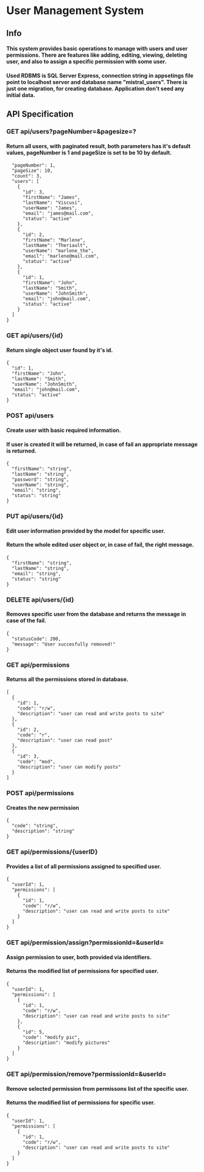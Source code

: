 # User Management System

## Info

#### This system provides basic operations to manage with users and user permissions. There are features like adding, editing, viewing, deleting user, and also to assign a specific permission with some user.
#### Used RDBMS is SQL Server Express, connection string in appsetings file point to localhost server and database name "mistral_users". There is just one migration, for creating database. Application don't seed any initial data.

## API Specification

### GET api/users?pageNumber=&pagesize=?

#### Return all users, with paginated result, both parameters has it's default values, pageNumber is 1 and pageSize is set to be 10 by default.

```
  "pageNumber": 1,
  "pageSize": 10,
  "count": 3,
  "users": [
    {
      "id": 3,
      "firstName": "James",
      "lastName": "Viscusi",
      "userName": "James",
      "email": "james@mail.com",
      "status": "active"
    },
    {
      "id": 2,
      "firstName": "Marlene",
      "lastName": "Theriault",
      "userName": "marlene_the",
      "email": "marlene@mail.com",
      "status": "active"
    },
    {
      "id": 1,
      "firstName": "John",
      "lastName": "Smith",
      "userName": "JohnSmith",
      "email": "john@mail.com",
      "status": "active"
    }
  ]
}
```
### GET api/users/{id}

#### Return single object user found by it's id.

```
{
  "id": 1,
  "firstName": "John",
  "lastName": "Smith",
  "userName": "JohnSmith",
  "email": "john@mail.com",
  "status": "active"
}
```

### POST api/users

#### Create user with basic required information.
#### If user is created it will be returned, in case of fail an appropriate message is returned.

```
{
  "firstName": "string",
  "lastName": "string",
  "password": "string",
  "userName": "string",
  "email": "string",
  "status": "string"
}
```
### PUT api/users/{id}

#### Edit user information provided by the model for specific user.
#### Return the whole edited user object or, in case of fail, the right message.

```
{
  "firstName": "string",
  "lastName": "string",
  "email": "string",
  "status": "string"
}
```

### DELETE api/users/{id}

#### Removes specific user from the database and returns the message in case of the fail.

```
{
  "statusCode": 200,
  "message": "User succesfully removed!"
}
```

### GET api/permissions

#### Returns all the permissions stored in database.

```
[
  {
    "id": 1,
    "code": "r/w",
    "description": "user can read and write posts to site"
  },
  {
    "id": 2,
    "code": "r",
    "description": "user can read post"
  },
  {
    "id": 3,
    "code": "mod",
    "description": "user can modify posts"
  }
]
```
### POST api/permissions

#### Creates the new permission

```
{
  "code": "string",
  "description": "string"
}
```
### GET api/permissions/{userID}

#### Provides a list of all permissions assigned to specified user.

```
{
  "userId": 1,
  "permissions": [
    {
      "id": 1,
      "code": "r/w",
      "description": "user can read and write posts to site"
    }
  ]
}
```

### GET api/permission/assign?permissionId=&userId=

#### Assign permission to user, both provided via identifiers.
#### Returns the modified list of permissions for specified user.
```
{
  "userId": 1,
  "permissions": [
    {
      "id": 1,
      "code": "r/w",
      "description": "user can read and write posts to site"
    },
    {
      "id": 5,
      "code": "modify pic",
      "description": "modify pictures"
    }
  ]
}
```

### GET api/permission/remove?permissionId=&userId=

#### Remove selected permission from permissons list of the specific user. 
#### Returns the modified list of permissions for specific user.

```
{
  "userId": 1,
  "permissions": [
    {
      "id": 1,
      "code": "r/w",
      "description": "user can read and write posts to site"
    }
  ]
}
```
 
